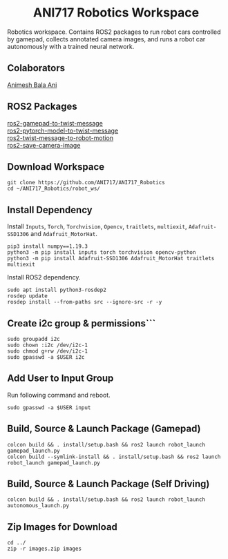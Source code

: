 
<p align="center">
  <h1 align="center">ANI717 Robotics Workspace</h1>
</p>

Robotics workspace. Contains ROS2 packages to run robot cars controlled by gamepad, collects annotated camera images, and runs a robot car autonomously with a trained neural network.<br/>

## Colaborators
[Animesh Bala Ani](https://www.linkedin.com/in/ani717/)<br/>

## ROS2 Packages
[ros2-gamepad-to-twist-message](https://github.com/ANI717/ANI717_Robotics/tree/main/robot_ws/src/ros2-gamepad-to-twist-message)<br/>
[ros2-pytorch-model-to-twist-message](https://github.com/ANI717/ANI717_Robotics/tree/main/robot_ws/src/ros2-pytorch-model-to-twist-message)<br/>
[ros2-twist-message-to-robot-motion](https://github.com/ANI717/ANI717_Robotics/tree/main/robot_ws/src/ros2-twist-message-to-robot-motion)<br/>
[ros2-save-camera-image](https://github.com/ANI717/ANI717_Robotics/tree/main/robot_ws/src/ros2-save-camera-image)<br/>

## Download Workspace
```
git clone https://github.com/ANI717/ANI717_Robotics
cd ~/ANI717_Robotics/robot_ws/
```

## Install Dependency
Install `Inputs`, `Torch`, `Torchvision`, `Opencv`, `traitlets`, `multiexit`, `Adafruit-SSD1306` and `Adafruit_MotorHat`.<br/>
```
pip3 install numpy==1.19.3
python3 -m pip install inputs torch torchvision opencv-python
python3 -m pip install Adafruit-SSD1306 Adafruit_MotorHat traitlets multiexit

```
Install ROS2 dependency.<br/>
```
sudo apt install python3-rosdep2
rosdep update
rosdep install --from-paths src --ignore-src -r -y
```
## Create i2c group & permissions```

```
sudo groupadd i2c
sudo chown :i2c /dev/i2c-1
sudo chmod g+rw /dev/i2c-1
sudo gpasswd -a $USER i2c
```

## Add User to Input Group
Run following command and reboot.<br/>
```
sudo gpasswd -a $USER input
```

## Build, Source & Launch Package (Gamepad)
```
colcon build && . install/setup.bash && ros2 launch robot_launch gamepad_launch.py
colcon build --symlink-install && . install/setup.bash && ros2 launch robot_launch gamepad_launch.py
```

## Build, Source & Launch Package (Self Driving)
```
colcon build && . install/setup.bash && ros2 launch robot_launch autonomous_launch.py
```

## Zip Images for Download
```
cd ../
zip -r images.zip images
```
